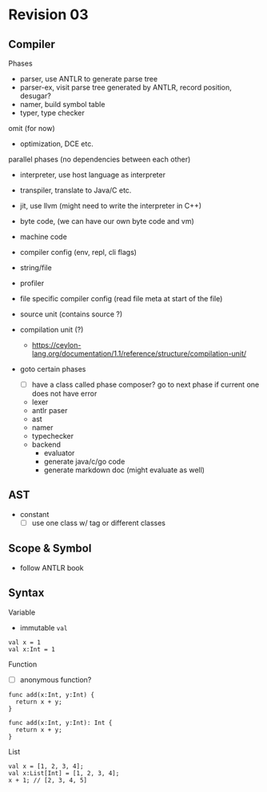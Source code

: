 # Revision 03

## Compiler

Phases

- parser, use ANTLR to generate parse tree
- parser-ex, visit parse tree generated by ANTLR, record position, desugar?
- namer, build symbol table
- typer, type checker

omit (for now)

- optimization, DCE etc.

parallel phases (no dependencies between each other)

- interpreter, use host language as interpreter
- transpiler, translate to Java/C etc.
- jit, use llvm (might need to write the interpreter in C++)
- byte code, (we can have our own byte code and vm)
- machine code

- compiler config (env, repl, cli flags)
- string/file
- profiler
- file specific compiler config (read file meta at start of the file)
- source unit (contains source ?)
- compilation unit (?)
  - https://ceylon-lang.org/documentation/1.1/reference/structure/compilation-unit/
- goto certain phases
  - [ ] have a class called phase composer? go to next phase if current one does not have error
  - lexer
  - antlr paser
  - ast
  - namer
  - typechecker
  - backend
    - evaluator
    - generate java/c/go code
    - generate markdown doc (might evaluate as well)

## AST

- constant
  - [ ] use one class w/ tag or different classes

## Scope & Symbol

- follow ANTLR book

## Syntax

Variable

- immutable `val`

````reika
val x = 1
val x:Int = 1
````

Function

- [ ] anonymous function?

````reika
func add(x:Int, y:Int) {
  return x + y;
}

func add(x:Int, y:Int): Int {
  return x + y;
}
````

List

````reika
val x = [1, 2, 3, 4];
val x:List[Int] = [1, 2, 3, 4];
x + 1; // [2, 3, 4, 5]
````